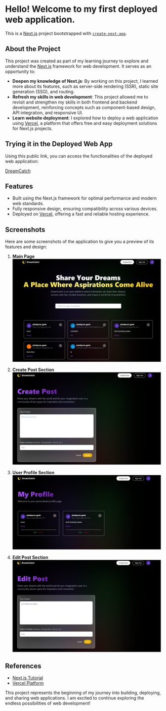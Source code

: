 # Hello! Welcome to my first deployed web application.

This is a [Next.js](https://nextjs.org/) project bootstrapped with [`create-next-app`](https://github.com/vercel/next.js/tree/canary/packages/create-next-app).

## About the Project

This project was created as part of my learning journey to explore and understand the [Next.js](https://nextjs.org/) framework for web development. It serves as an opportunity to:

- **Deepen my knowledge of Next.js**: By working on this project, I learned more about its features, such as server-side rendering (SSR), static site generation (SSG), and routing.
- **Refresh my skills in web development**: This project allowed me to revisit and strengthen my skills in both frontend and backend development, reinforcing concepts such as component-based design, API integration, and responsive UI.
- **Learn website deployment**: I explored how to deploy a web application using [Vercel](https://vercel.com/), a platform that offers free and easy deployment solutions for Next.js projects.

## Trying it in the Deployed Web App

Using this public link, you can access the functionalities of the deployed web application:

[DreamCatch](https://my-first-deployed-web-app-self.vercel.app/)

## Features

- Built using the Next.js framework for optimal performance and modern web standards.
- Fully responsive design, ensuring compatibility across various devices.
- Deployed on [Vercel](https://vercel.com/), offering a fast and reliable hosting experience.

## Screenshots

Here are some screenshots of the application to give you a preview of its features and design:

1. **Main Page**  
   ![Screenshot 1](public/assets/documentation/1.png)

2. **Create Post Section**  
   ![Screenshot 2](public/assets/documentation/2.png)

3. **User Profile Section**  
   ![Screenshot 3](public/assets/documentation/3.png)

4. **Edit Post Section**  
   ![Screenshot 4](public/assets/documentation/4.png)

## References

- [Next.js Tutorial](https://www.youtube.com/watch?v=wm5gMKuwSYk&ab_channel=JavaScriptMastery)
- [Vercel Platform](https://vercel.com/new?utm_medium=default-template&filter=next.js&utm_source=create-next-app&utm_campaign=create-next-app-readme)

This project represents the beginning of my journey into building, deploying, and sharing web applications. I am excited to continue exploring the endless possibilities of web development!
